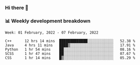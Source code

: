 ### Hi there 👋

### 📊 Weekly development breakdown
<!--START_SECTION:waka-->
```text
Week: 01 February, 2022 - 07 February, 2022

C++      12 hrs 14 mins  █████████████░░░░░░░░░░░░   52.38 % 
Java     4 hrs 11 mins   ████▒░░░░░░░░░░░░░░░░░░░░   17.91 % 
Python   1 hr 54 mins    ██░░░░░░░░░░░░░░░░░░░░░░░   08.16 % 
SCSS     1 hr 47 mins    ██░░░░░░░░░░░░░░░░░░░░░░░   07.67 % 
CSS      1 hr 14 mins    █▒░░░░░░░░░░░░░░░░░░░░░░░   05.29 % 
```
<!--END_SECTION:waka-->
